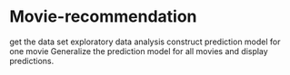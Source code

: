 # Movie-recommendation
get the data set
exploratory data analysis
construct prediction model for one movie
Generalize the prediction model for all movies and display predictions.
